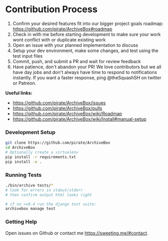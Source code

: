 # Contribution Process

1. Confirm your desired features fit into our bigger project goals roadmap: https://github.com/pirate/ArchiveBox#roadmap
2. Check in with me before starting development to make sure your work wont conflict with or duplicate existing work
3. Open an issue with your planned implementation to discuss
4. Setup your dev environment, make some changes, and test using the test input files
5. Commit, push, and submit a PR and wait for review feedback
6. Have patience, don't abandon your PR! We love contributors but we all have day jobs and don't always have time to respond to notifications instantly. If you want a faster response, ping @theSquashSH on twitter or Patreon.

**Useful links:**

- https://github.com/pirate/ArchiveBox/issues
- https://github.com/pirate/ArchiveBox/pulls
- https://github.com/pirate/ArchiveBox/wiki/Roadmap
- https://github.com/pirate/ArchiveBox/wiki/Install#manual-setup

### Development Setup

```bash
git clone https://github.com/pirate/ArchiveBox
cd ArchiveBox
# Optionally create a virtualenv
pip install -r requirements.txt
pip install -e .
```

### Running Tests

```bash
./bin/archive tests/*
# look for errors in stdout/stderr
# then confirm output html looks right

# if on >v0.4 run the django test suite:
archivebox manage test
```

### Getting Help

Open issues on Github or contact me https://sweeting.me/#contact.
